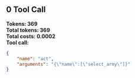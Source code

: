 ## 0 Tool Call
**Tokens: 369**  
**Total tokens: 369**  
**Total costs: 0.0002**  
**Tool call:**  
```json
{
    "name": "act",
    "arguments": "{\"name\":[\"select_army\"]}"
}
```
